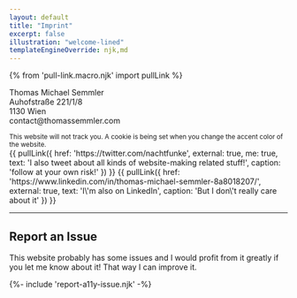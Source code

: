 ```yaml
---
layout: default
title: "Imprint"
excerpt: false
illustration: "welcome-lined"
templateEngineOverride: njk,md
---
```

{% from 'pull-link.macro.njk' import pullLink %}

<div class="wrap-as--main-column">
    <p>
        Thomas Michael Semmler<br>
        Auhofstraße 221/1/8<br>
        1130 Wien<br>
        contact@thomassemmler.com
    </p>
    <small>This website will not track you. A cookie is being set when you change the accent color of the website.</small>
</div>

<div class="aside">
    {{ pullLink({
        href: 'https://twitter.com/nachtfunke',
        external: true,
        me: true,
        text: 'I also tweet about all kinds of website-making related stuff!',
        caption: 'follow at your own risk!'
    }) }}
    {{ pullLink({
        href: 'https://www.linkedin.com/in/thomas-michael-semmler-8a8018207/',
        external: true,
        text: 'I\'m also on LinkedIn',
        caption: 'But I don\'t really care about it'
    }) }}
</div>

***

## Report an Issue

This website probably has some issues and I would profit from it greatly if you let me know about it! That way I can improve it.

<div class="aside">
    {%- include 'report-a11y-issue.njk' -%}
</div>
